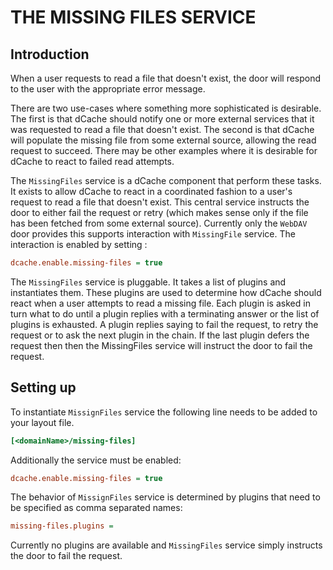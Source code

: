 THE MISSING FILES SERVICE
=========================

## Introduction

When a user requests to read a file that doesn't exist, 
the door will respond to the user with the appropriate error message.

There are two use-cases where something more sophisticated is
desirable.  The first is that dCache should notify one or more
external services that it was requested to read a file that doesn't
exist.  The second is that dCache will populate the missing file from
some external source, allowing the read request to succeed.  There
may be other examples where it is desirable for dCache to react to
failed read attempts.

The `MissingFiles` service is a dCache component that perform these tasks.  
It exists to allow dCache to react in a coordinated fashion to a user's request to
read a file that doesn't exist.  This central service instructs the
door to either fail the request or retry (which makes sense only if
the file has been fetched from some external source). 
Currently only the `WebDAV` door provides this supports interaction with 
`MissingFile` service. The interaction is enabled by setting :

```ini
dcache.enable.missing-files = true
```

The `MissingFiles` service is pluggable.  It takes a list of plugins
and instantiates them.  These plugins are used to determine how
dCache should react when a user attempts to read a missing file.
Each plugin is asked in turn what to do until a plugin replies with a
terminating answer or the list of plugins is exhausted.  A plugin
replies saying to fail the request, to retry the request or to ask
the next plugin in the chain.  If the last plugin defers the request
then then the MissingFiles service will instruct the door to fail the
request.

## Setting up

To instantiate `MissignFiles` service the following line needs to be added to your 
layout file.  

```ini
[<domainName>/missing-files]
```

Additionally the service must be enabled:

```ini
dcache.enable.missing-files = true
```

The behavior of `MissignFiles` service is determined by plugins that need 
to be specified as comma separated names:

```ini
missing-files.plugins =
```

Currently no plugins are available and `MissingFiles` service simply  instructs the door 
to fail the request. 


